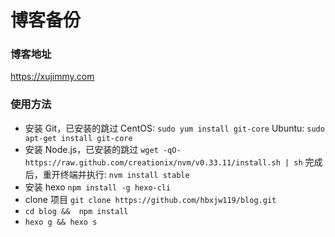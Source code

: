 # 博客备份

### 博客地址
https://xujimmy.com

### 使用方法
* 安装 Git，已安装的跳过
	CentOS: `sudo yum install git-core`
	Ubuntu: `sudo apt-get install git-core`
* 安装 Node.js，已安装的跳过
	`wget -qO- https://raw.github.com/creationix/nvm/v0.33.11/install.sh | sh`
	完成后，重开终端并执行: `nvm install stable`
* 安装 hexo
	`npm install -g hexo-cli`
* clone 项目
    `git clone https://github.com/hbxjw119/blog.git`
* `cd blog &&  npm install`
* `hexo g && hexo s`
